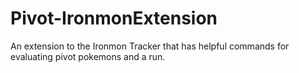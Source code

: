 # Pivot-IronmonExtension
An extension to the Ironmon Tracker that has helpful commands for evaluating pivot pokemons and a run.

